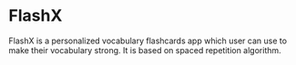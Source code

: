 # FlashX

FlashX is a personalized vocabulary flashcards app which user can use to make their vocabulary strong. It is based on spaced repetition algorithm.
